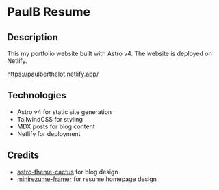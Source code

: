 # PaulB Resume

## Description

This my portfolio website built with Astro v4. The website is deployed on Netlify.

https://paulberthelot.netlify.app/

## Technologies

- Astro v4 for static site generation
- TailwindCSS for styling
- MDX posts for blog content
- Netlify for deployment

## Credits

- [astro-theme-cactus](https://github.com/chrismwilliams/astro-theme-cactus) for blog design
- [minirezume-framer](https://minirezume.framer.website/) for resume homepage design

